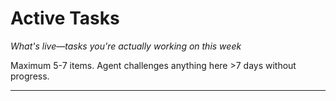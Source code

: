 # Active Tasks
*What's live—tasks you're actually working on this week*

Maximum 5-7 items. Agent challenges anything here >7 days without progress.

---

<!-- Tasks appear here with format:
**[Task Name]** - Added: YYYY-MM-DD, Last touched: YYYY-MM-DD
Description/context
Status: [in progress/blocked/waiting]

---
-->
